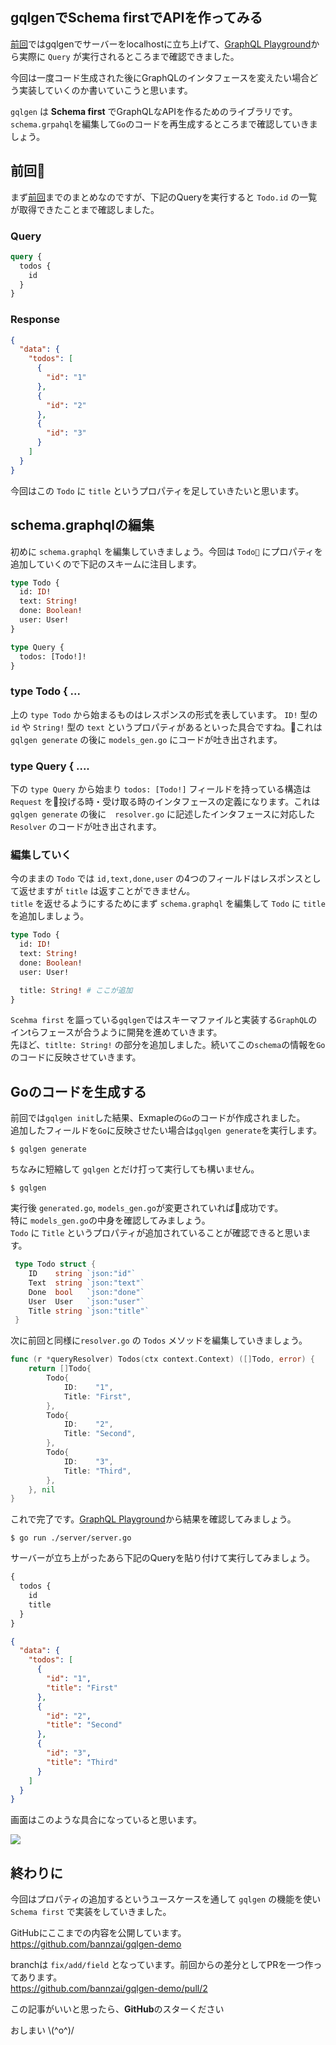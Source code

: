 ## gqlgenでSchema firstでAPIを作ってみる
[前回](https://bannzai.hatenadiary.jp/entry/2018/11/28/025612)ではgqlgenでサーバーをlocalhostに立ち上げて、[GraphQL Playground](https://github.com/prisma/graphql-playground)から実際に `Query` が実行されるところまで確認できました。

今回は一度コード生成された後にGraphQLのインタフェースを変えたい場合どう実装していくのか書いていこうと思います。  

`gqlgen` は **Schema first** でGraphQLなAPIを作るためのライブラリです。  
`schema.grpahql`を編集して`Go`のコードを再生成するところまで確認していきましょう。  


## 前回
まず[前回](https://bannzai.hatenadiary.jp/entry/2018/11/28/025612)までのまとめなのですが、下記のQueryを実行すると `Todo.id` の一覧が取得できたことまで確認しました。

### Query
```graphql
query {
  todos {
    id
  }
}
```

### Response
```json
{
  "data": {
    "todos": [
      {
        "id": "1"
      },
      {
        "id": "2"
      },
      {
        "id": "3"
      }
    ]
  }
}
```

今回はこの `Todo` に `title` というプロパティを足していきたいと思います。  

## schema.graphqlの編集
初めに `schema.graphql` を編集していきましょう。今回は `Todo` にプロパティを追加していくので下記のスキームに注目します。

```graphql
type Todo {
  id: ID!
  text: String!
  done: Boolean!
  user: User!
}

type Query {
  todos: [Todo!]!
}
```

### type Todo { ...
 上の `type Todo` から始まるものはレスポンスの形式を表しています。 `ID!` 型の `id` や `String!` 型の `text` というプロパティがあるといった具合ですね。これは `gqlgen generate` の後に `models_gen.go` にコードが吐き出されます。

### type Query { ....
下の `type Query` から始まり `todos: [Todo!]` フィールドを持っている構造は `Request` を投げる時・受け取る時のインタフェースの定義になります。これは `gqlgen generate` の後に　`resolver.go` に記述したインタフェースに対応した `Resolver` のコードが吐き出されます。  

### 編集していく
今のままの `Todo` では `id,text,done,user` の4つのフィールドはレスポンスとして返せますが `title` は返すことができません。  
`title` を返せるようにするためにまず `schema.graphql` を編集して `Todo` に `title` を追加しましょう。  

```graphql  
type Todo {
  id: ID!
  text: String!
  done: Boolean!
  user: User!

  title: String! # ここが追加
}
```

`Scehma first` を謳っている`gqlgen`ではスキーマファイルと実装する`GraphQL`のインtらフェースが合うように開発を進めていきます。  
先ほど、`titlte: String!` の部分を追加しました。続いてこの`schema`の情報を`Go` のコードに反映させていきます。

## Goのコードを生成する
前回では`gqlgen init`した結果、Exmapleの`Go`のコードが作成されました。   
追加したフィールドを`Go`に反映させたい場合は`gqlgen generate`を実行します。

```shell
$ gqlgen generate
```

ちなみに短縮して `gqlgen` とだけ打って実行しても構いません。  

```shell
$ gqlgen
```

実行後 `generated.go`, `models_gen.go`が変更されていれば成功です。   
特に `models_gen.go`の中身を確認してみましょう。  
`Todo` に `Title` というプロパティが追加されていることが確認できると思います。  

```Go
 type Todo struct {
	ID    string `json:"id"`
	Text  string `json:"text"`
	Done  bool   `json:"done"`
	User  User   `json:"user"`
	Title string `json:"title"`
 }
```

次に前回と同様に`resolver.go` の `Todos` メソッドを編集していきましょう。  

```Go
func (r *queryResolver) Todos(ctx context.Context) ([]Todo, error) {
	return []Todo{
		Todo{
			ID:    "1",
			Title: "First",
		},
		Todo{
			ID:    "2",
			Title: "Second",
		},
		Todo{
			ID:    "3",
			Title: "Third",
		},
	}, nil
}
```

これで完了です。[GraphQL Playground](https://github.com/prisma/graphql-playground)から結果を確認してみましょう。  

```
$ go run ./server/server.go
```

サーバーが立ち上がったあら下記のQueryを貼り付けて実行してみましょう。

```graphql
{
  todos {
    id
    title
  }
}
```

```json
{
  "data": {
    "todos": [
      {
        "id": "1",
        "title": "First"
      },
      {
        "id": "2",
        "title": "Second"
      },
      {
        "id": "3",
        "title": "Third"
      }
    ]
  }
}
```

画面はこのような具合になっていると思います。

<img src="https://user-images.githubusercontent.com/10897361/49340575-0e8cec80-f685-11e8-9cde-2f706c5a59d6.png" />

## 終わりに
今回はプロパティの追加するというユースケースを通して `gqlgen` の機能を使い `Schema first` で実装をしていきました。

GitHubにここまでの内容を公開しています。  
https://github.com/bannzai/gqlgen-demo  

branchは `fix/add/field` となっています。前回からの差分としてPRを一つ作ってあります。  
https://github.com/bannzai/gqlgen-demo/pull/2

この記事がいいと思ったら、**GitHub**のスターください

おしまい \\(^o^)/

